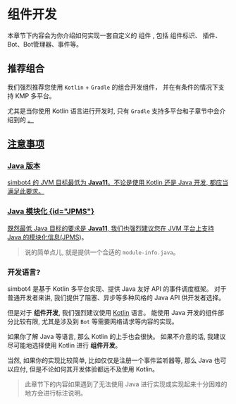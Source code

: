 # 组件开发

本章节下内容会为你介绍如何实现一套自定义的
<tooltip term="组件">组件</tooltip>
, 包括
<tooltip term="组件标识">组件标识</tooltip>、
<tooltip term="插件">插件</tooltip>、
Bot、Bot管理器、事件等。

## 推荐组合

我们强烈推荐您使用 `Kotlin` + `Gradle` 的组合开发组件，
并在有条件的情况下支持 KMP 多平台。

尤其是当你使用 Kotlin 语言进行开发时, 只有 `Gradle` 支持多平台和子章节中会介绍到的 
<a href="component-dev-compiler-plugin.md" />。

## 注意事项

### Java 版本

simbot4 的 JVM 目标最低为 **Java11**。不论是使用 Kotlin 还是 Java 开发, 
都应当满足此要求。

### Java 模块化 {id="JPMS"}

既然最低 Java 目标的要求是 **Java11**, 我们也强烈建议您在 JVM 平台上支持 Java 的模块化信息([JPMS](https://www.oracle.com/cn/corporate/features/understanding-java-9-modules.html))。

> 说的简单点儿, 就是提供一个合适的 `module-info.java`。

### 开发语言?

simbot4 是基于 Kotlin 多平台实现、提供 Java 友好 API 的事件调度框架。
对于普通开发者来讲, 我们提供了阻塞、异步等多种风格的 Java API 供开发者选择。

但是对于 **组件开发**, 我们强烈建议使用 [Kotlin](https://kotlinlang.org/) 语言。
能使用 Java 开发的组件部分比较有限, 尤其是涉及到 `Bot` 等需要网络请求等内容的实现。

如果你了解 Java 等语言, 那么 Kotlin 的上手也会很快。
如果不介意的话, 我建议尽可能地选择使用 Kotlin 进行 **组件开发**。

当然, 如果你的实现比较简单, 比如仅仅是注册一个事件监听器等, 那么 Java 也可以应付, 
但是不论如何其开发体验都远不及使用 Kotlin。

> 此章节下的内容如果遇到了无法使用 Java 进行实现或实现起来十分困难的地方会进行标注说明。
